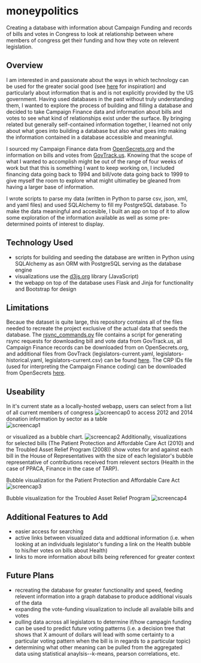 moneypolitics
=============
Creating a database with information about Campaign Funding and records of bills and votes in Congress to look at relationship between where members of congress get their funding and how they vote on relevent legislation.

Overview
----------------------
I am interested in and passionate about the ways in which technology can be used for the greater social good (see [here](http://usatoday30.usatoday.com/tech/news/story/2012-07-20/pothole-app/56367586/1) for inspiration) and particularly about information that is and is not explicitly provided by the US government.  Having used databases in the past without truly understanding them, I wanted to explore the process of building and filling a database and decided to take Campaign Finance data and information about bills and votes to see what kind of relationships exist under the surface.  By bringing related but generally self-contained information together, I learned not only about what goes into building a database but also what goes into making the information contained in a database accessible and meaningful.

I sourced my Campaign Finance data from [OpenSecrets.org](http://www.opensecrets.org/) and the information on bills and votes from [GovTrack.us](https://www.govtrack.us/).  Knowing that the scope of what I wanted to accomplish might be out of the range of four weeks of work but that this is something I want to keep working on, I included financing data going back to 1994 and bill/vote data going back to 1999 to give myself the room to explore what might ultimatley be gleaned from having a larger base of information.  

I wrote scripts to parse my data (written in Python to parse csv, json, xml, and yaml files) and used SQLAlchemy to fill my PostgreSQL database.  To make the data meaningful and accesible, I built an app on top of it to allow some exploration of the information available as well as some pre-determined points of interest to display.

Technology Used
----------------------
- scripts for building and seeding the database are written in Python using SQLAlchemy as asn ORM with PostgreSQL serving as the database engine
- visualizations use the [d3js.org](d3js.org) library (JavaScript)
- the webapp on top of the database uses Flask and Jinja for functionality and Bootstrap for design

Limitations
----------------------
Becaue the dataset is quite large, this repository contains all of the files needed to recreate the project exclusive of the actual data that seeds the database.  The [rsync_commands.py](https://github.com/katrinamariehh/moneypolitics/blob/master/rsync_commands.py) file contains a script for generating rsync requests for downloading bill and vote data from GovTrack.us, all Campaign Finance records can be downloaded from on OpenSecrets.org, and additional files from GovTrack (legislators-current.yaml, legislators-historical.yaml, legislators-current.csv) can be found [here](https://www.govtrack.us/data/congress-legislators/).  The CRP IDs file (used for interpreting the Campaign Finance coding) can be downloaded from OpenSecrets [here](http://www.opensecrets.org/resources/create/api_doc.php).

Useability
----------------------
In it's current state as a locally-hosted webapp, users can select from a list of all current members of congress
![screencap0](https://raw.githubusercontent.com/katrinamariehh/moneypolitics/master/screenshots/index.png)
to access 2012 and 2014 donation information by sector as a table   
![screencap1](https://raw.githubusercontent.com/katrinamariehh/moneypolitics/master/screenshots/pelosi.png)

or visualized as a bubble chart.
![screencap2](https://raw.githubusercontent.com/katrinamariehh/moneypolitics/master/screenshots/murphy.png)
Additionally, visualizations for selected bills (The Patient Protection and Affordable Care Act (2010) and the Troubled Asset Relief Program (2008)) show votes for and against each bill in the House of Representatives with the size of each legislator's bubble representative of contributions received from relevent sectors (Health in the case of PPACA, Finance in the case of TARP).

Bubble visualization for the Patient Protection and Affordable Care Act
![screencap3](https://raw.githubusercontent.com/katrinamariehh/moneypolitics/master/screenshots/ppaca.png)

Bubble visualization for the Troubled Asset Relief Program
![screencap4](https://raw.githubusercontent.com/katrinamariehh/moneypolitics/master/screenshots/tarp.png)

Additional Features to Add
----------------------
- easier access for searching
- active links between visualized data and addtional information (i.e. when looking at an individuals legislator's funding a link on the Health bubble to his/her votes on bills about Health)
- links to more information about bills being referenced for greater context

Future Plans
----------------------
- recreating the database for greater functionality and speed, feeding relevent information into a graph database to produce additional visuals of the data
- expanding the vote-funding visualization to include all available bills and votes
- pulling data across all legislators to determine if/how campagin funding can be used to predict future voting patterns (i.e. a decision tree that shows that X amount of dollars will lead with some certainty to a particular voting pattern when the bill is in regards to a particular topic)
- determining what other meaning can be pulled from the aggregated data using statistical anaylsis--k-means, pearson correlations, etc.
